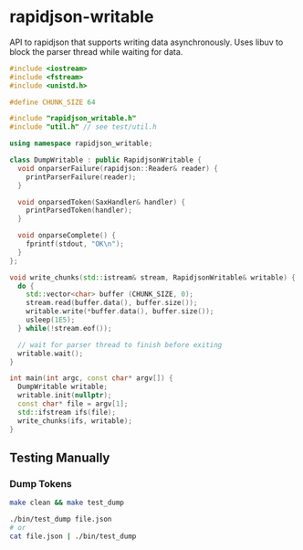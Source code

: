 # rapidjson-writable

API to rapidjson that supports writing data asynchronously. Uses libuv to block the parser thread while waiting for data.

```cpp
#include <iostream>
#include <fstream>
#include <unistd.h>

#define CHUNK_SIZE 64

#include "rapidjson_writable.h"
#include "util.h" // see test/util.h

using namespace rapidjson_writable;

class DumpWritable : public RapidjsonWritable {
  void onparserFailure(rapidjson::Reader& reader) {
    printParserFailure(reader);
  }

  void onparsedToken(SaxHandler& handler) {
    printParsedToken(handler);
  }

  void onparseComplete() {
    fprintf(stdout, "OK\n");
  }
};

void write_chunks(std::istream& stream, RapidjsonWritable& writable) {
  do {
    std::vector<char> buffer (CHUNK_SIZE, 0);
    stream.read(buffer.data(), buffer.size());
    writable.write(*buffer.data(), buffer.size());
    usleep(1E5);
  } while(!stream.eof());

  // wait for parser thread to finish before exiting
  writable.wait();
}

int main(int argc, const char* argv[]) {
  DumpWritable writable;
  writable.init(nullptr);
  const char* file = argv[1];
  std::ifstream ifs(file);
  write_chunks(ifs, writable);
}
```

## Testing Manually

### Dump Tokens

```sh
make clean && make test_dump

./bin/test_dump file.json
# or
cat file.json | ./bin/test_dump
```
